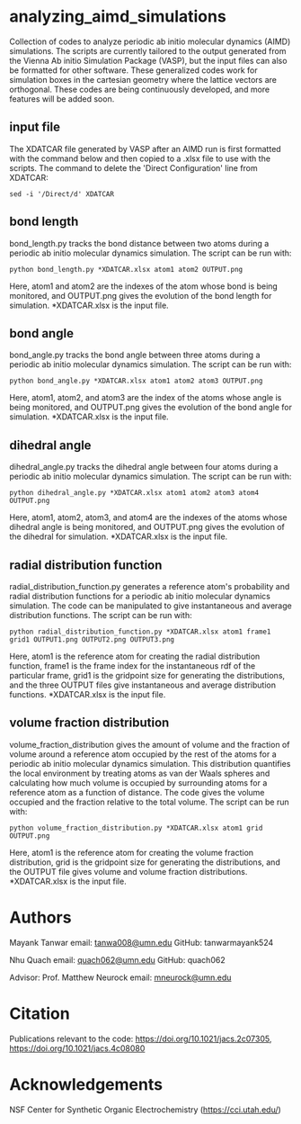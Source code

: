 # analyzing_aimd_simulations
Collection of codes to analyze periodic ab initio molecular dynamics (AIMD) simulations. The scripts are currently tailored to the output generated from the Vienna Ab initio Simulation Package (VASP), but the input files can also be formatted for other software. These generalized codes work for simulation boxes in the cartesian geometry where the lattice vectors are orthogonal. These codes are being continuously developed, and more features will be added soon.


## input file
The XDATCAR file generated by VASP after an AIMD run is first formatted with the command below and then copied to a .xlsx file to use with the scripts. The command to delete the 'Direct Configuration' line from XDATCAR:

```sed -i '/Direct/d' XDATCAR```


## bond length
bond_length.py tracks the bond distance between two atoms during a periodic ab initio molecular dynamics simulation. The script can be run with:

```python bond_length.py *XDATCAR.xlsx atom1 atom2 OUTPUT.png```

Here, atom1 and atom2 are the indexes of the atom whose bond is being monitored, and OUTPUT.png gives the evolution of the bond length for simulation. *XDATCAR.xlsx is the input file. 


## bond angle
bond_angle.py tracks the bond angle between three atoms during a periodic ab initio molecular dynamics simulation. The script can be run with:

```python bond_angle.py *XDATCAR.xlsx atom1 atom2 atom3 OUTPUT.png```

Here, atom1, atom2, and atom3 are the index of the atoms whose angle is being monitored, and OUTPUT.png gives the evolution of the bond angle for simulation. *XDATCAR.xlsx is the input file.


## dihedral angle
dihedral_angle.py tracks the dihedral angle between four atoms during a periodic ab initio molecular dynamics simulation. The script can be run with:

```python dihedral_angle.py *XDATCAR.xlsx atom1 atom2 atom3 atom4 OUTPUT.png```

Here, atom1, atom2, atom3, and atom4 are the indexes of the atoms whose dihedral angle is being monitored, and OUTPUT.png gives the evolution of the dihedral for simulation. *XDATCAR.xlsx is the input file.


## radial distribution function
radial_distribution_function.py generates a reference atom's probability and radial distribution functions for a periodic ab initio molecular dynamics simulation. The code can be manipulated to give instantaneous and average distribution functions. The script can be run with:

```python radial_distribution_function.py *XDATCAR.xlsx atom1 frame1 grid1 OUTPUT1.png OUTPUT2.png OUTPUT3.png```

Here, atom1 is the reference atom for creating the radial distribution function, frame1 is the frame index for the instantaneous rdf of the particular frame, grid1 is the gridpoint size for generating the distributions, and the three OUTPUT files give instantaneous and average distribution functions. *XDATCAR.xlsx is the input file.


## volume fraction distribution
volume_fraction_distribution gives the amount of volume and the fraction of volume around a reference atom occupied by the rest of the atoms for a periodic ab initio molecular dynamics simulation. This distribution quantifies the local environment by treating atoms as van der Waals spheres and calculating how much volume is occupied by surrounding atoms for a reference atom as a function of distance. The code gives the volume occupied and the fraction relative to the total volume. The script can be run with:

```python volume_fraction_distribution.py *XDATCAR.xlsx atom1 grid OUTPUT.png```

Here, atom1 is the reference atom for creating the volume fraction distribution, grid is the gridpoint size for generating the distributions, and the OUTPUT file gives volume and volume fraction distributions. *XDATCAR.xlsx is the input file.


# Authors
Mayank Tanwar
email: tanwa008@umn.edu
GitHub: tanwarmayank524

Nhu Quach
email: quach062@umn.edu
GitHub: quach062

Advisor: Prof. Matthew Neurock
email: mneurock@umn.edu

# Citation
Publications relevant to the code: https://doi.org/10.1021/jacs.2c07305, https://doi.org/10.1021/jacs.4c08080
# Acknowledgements
NSF Center for Synthetic Organic Electrochemistry (https://cci.utah.edu/)
